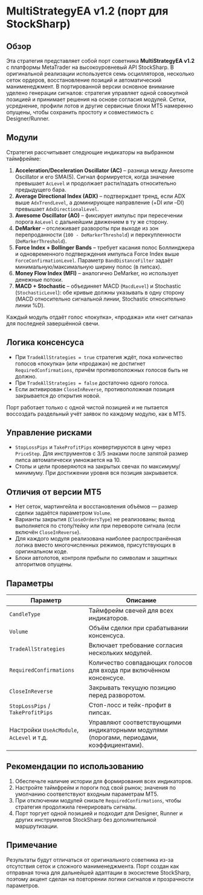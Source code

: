 # MultiStrategyEA v1.2 (порт для StockSharp)

## Обзор
Эта стратегия представляет собой порт советника **MultiStrategyEA v1.2** с платформы MetaTrader на высокоуровневый API StockSharp. В оригинальной реализации используется семь осцилляторов, несколько сеток ордеров, восстановление позиций и автоматический манименеджмент. В портированной версии основное внимание уделено генерации сигналов: стратегия управляет одной совокупной позицией и принимает решения на основе согласия модулей. Сетки, усреднение, профили лотов и другие сервисные блоки MT5 намеренно опущены, чтобы сохранить простоту и совместимость с Designer/Runner.

## Модули
Стратегия рассчитывает следующие индикаторы на выбранном таймфрейме:

1. **Acceleration/Deceleration Oscillator (AC)** – разница между Awesome Oscillator и его SMA(5). Сигнал формируется, когда значение превышает `AcLevel` и продолжает расти/падать относительно предыдущего бара.
2. **Average Directional Index (ADX)** – подтверждает тренд, если ADX выше `AdxTrendLevel`, а доминирующее направление (+DI или –DI) превышает `AdxDirectionalLevel`.
3. **Awesome Oscillator (AO)** – фиксирует импульс при пересечении порога `AoLevel` с дальнейшим движением в ту же сторону.
4. **DeMarker** – отслеживает развороты при выходе из зон перепроданности (`100 - DeMarkerThreshold`) и перекупленности (`DeMarkerThreshold`).
5. **Force Index + Bollinger Bands** – требует касания полос Боллинджера и одновременного подтверждения импульса Force Index выше `ForceConfirmationLevel`. Параметр `BandDistanceFilter` задаёт минимальную/максимальную ширину полос (в пипсах).
6. **Money Flow Index (MFI)** – аналогично DeMarker, но использует денежные потоки.
7. **MACD + Stochastic** – объединяет MACD (`MacdLevel`) и Stochastic (`StochasticLevel`): обе кривые должны указывать в одну сторону (MACD относительно сигнальной линии, Stochastic относительно линии %D).

Каждый модуль отдаёт голос «покупка», «продажа» или «нет сигнала» для последней завершённой свечи.

## Логика консенсуса
- При `TradeAllStrategies = true` стратегия ждёт, пока количество голосов «покупка» (или «продажа») не достигнет `RequiredConfirmations`, причём противоположных голосов быть не должно.
- При `TradeAllStrategies = false` достаточно одного голоса.
- Если активирован `CloseInReverse`, противоположная позиция закрывается до открытия новой.

Порт работает только с одной чистой позицией и не пытается воссоздать раздельный учёт заявок по каждому модулю, как в MT5.

## Управление рисками
- `StopLossPips` и `TakeProfitPips` конвертируются в цену через `PriceStep`. Для инструментов с 3/5 знаками после запятой размер пипса автоматически умножается на 10.
- Стопы и цели проверяются на закрытых свечах по максимуму/минимуму. При достижении уровня вся позиция закрывается.

## Отличия от версии MT5
- Нет сеток, мартингейла и восстановления объёмов — размер сделки задаётся параметром `Volume`.
- Варианты закрытия (`CloseOrdersType`) не реализованы; выход выполняется по стопу/тейку или при перевороте сигнала (если включён `CloseInReverse`).
- Для каждого модуля реализована наиболее распространённая логика вместо многочисленных режимов, присутствующих в оригинальном коде.
- Блоки автолотов, контроля прибыли по символам и защитных алгоритмов опущены.

## Параметры
| Параметр | Описание |
|----------|----------|
| `CandleType` | Таймфрейм свечей для всех индикаторов. |
| `Volume` | Объём сделки при срабатывании консенсуса. |
| `TradeAllStrategies` | Включает требование согласия нескольких модулей. |
| `RequiredConfirmations` | Количество совпадающих голосов для входа при включённом консенсусе. |
| `CloseInReverse` | Закрывать текущую позицию перед разворотом. |
| `StopLossPips` / `TakeProfitPips` | Стоп-лосс и тейк-профит в пипсах. |
| Настройки `UseAcModule`, `AcLevel` и т.д. | Управляют соответствующими индикаторными модулями (порогами, периодами, коэффициентами). |

## Рекомендации по использованию
1. Обеспечьте наличие истории для формирования всех индикаторов.
2. Настройте таймфрейм и пороги под свой рынок; значения по умолчанию соответствуют входным параметрам MT5.
3. При отключении модулей снизьте `RequiredConfirmations`, чтобы стратегия продолжила генерировать сигналы.
4. Порт торгует одной позицией и подходит для Designer, Runner и других инструментов StockSharp без дополнительной маршрутизации.

## Примечание
Результаты будут отличаться от оригинального советника из-за отсутствия сеток и сложного манименеджмента. Порт создан как отправная точка для дальнейшей адаптации в экосистеме StockSharp, поэтому акцент сделан на повторении логики сигналов и прозрачности параметров.
